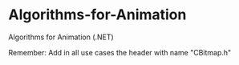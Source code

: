 # Algorithms-for-Animation
Algorithms for Animation (.NET)

Remember: Add in all use cases the header with name "CBitmap.h"
